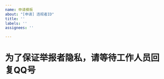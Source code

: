```yaml
---
name: 申请模板
about: "[申请] 违规者ID"
title: ''
labels: ''
assignees: ''

---
```


# 为了保证举报者隐私，请等待工作人员回复QQ号
